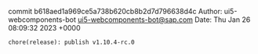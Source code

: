 commit b618aed1a969ce5a738b620cb8b2d7d796638d4c
Author: ui5-webcomponents-bot <ui5-webcomponents-bot@sap.com>
Date:   Thu Jan 26 08:09:32 2023 +0000

    chore(release): publish v1.10.4-rc.0
